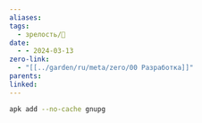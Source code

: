 ```yaml
---
aliases: 
tags:
  - зрелость/🌱
date:
  - - 2024-03-13
zero-link:
  - "[[../garden/ru/meta/zero/00 Разработка]]"
parents: 
linked: 
---
```


```bash
apk add --no-cache gnupg
```